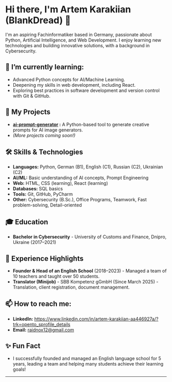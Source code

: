 # Hi there, I'm Artem Karakiian (BlankDread) 👋

I'm an aspiring Fachinformatiker based in Germany, passionate about Python, Artificial Intelligence, and Web Development. I enjoy learning new technologies and building innovative solutions, with a background in Cybersecurity.

## 🌱 I’m currently learning:

*   Advanced Python concepts for AI/Machine Learning.
*   Deepening my skills in web development, including React.
*   Exploring best practices in software development and version control with Git & GitHub.

## 🚀 My Projects

*   **[ai-prompt-generator](https://github.com/BlankDread/ai-prompt-generator) :** A Python-based tool to generate creative prompts for AI image generators.
*   _(More projects coming soon!)_

## 🛠️ Skills & Technologies

*   **Languages:** Python, German (B1), English (C1), Russian (C2), Ukrainian (C2)
*   **AI/ML:** Basic understanding of AI concepts, Prompt Engineering
*   **Web:** HTML, CSS (learning), React (learning)
*   **Databases:** SQL basics
*   **Tools:** Git, GitHub, PyCharm
*   **Other:** Cybersecurity (B.Sc.), Office Programs, Teamwork, Fast problem-solving, Detail-oriented

## 🎓 Education

*   **Bachelor in Cybersecurity** - University of Customs and Finance, Dnipro, Ukraine (2017–2021)

## 💼 Experience Highlights

*   **Founder & Head of an English School** (2018–2023) - Managed a team of 10 teachers and taught over 50 students.
*   **Translator (Minijob)** - SBB Kompetenz gGmbH (Since March 2025) - Translation, client registration, document management.

## 📫 How to reach me:

*   **LinkedIn:** https://www.linkedin.com/in/artem-karakiian-aa446927a/?trk=opento_sprofile_details
*   **Email:** raidnox12@gmail.com

## ✨ Fun Fact

*   I successfully founded and managed an English language school for 5 years, leading a team and helping many students achieve their learning goals!

---
